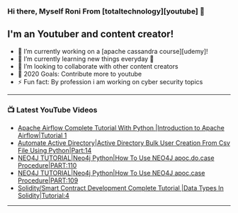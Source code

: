 ### Hi there, Myself Roni From [totaltechnology][youtube] 👋

## I'm an Youtuber and content creator!
- 🔭 I’m currently working on a [apache cassandra course][udemy]!
- 🌱 I’m currently learning new things everyday 🤣
- 👯 I’m looking to collaborate with other content creators
- 🥅 2020 Goals: Contribute more to youtube
- ⚡ Fun fact: By profession i am working on cyber security topics



---

### 📺 Latest YouTube Videos
<!-- YOUTUBE:START -->
- [Apache Airflow Complete Tutorial With Python |Introduction to Apache Airflow|Tutorial 1](https://www.youtube.com/watch?v=BqDgpxk8aRs)
- [Automate Active Directory|Active Directory Bulk User Creation From Csv File Using Python|Part:14](https://www.youtube.com/watch?v=HG0dZk4FH8Y)
- [NEO4J TUTORIAL|Neo4j Python|How To Use NEO4J apoc.do.case  Procedure|PART:110](https://www.youtube.com/watch?v=ET1DeRhUC-o)
- [NEO4J TUTORIAL|Neo4j Python|How To Use NEO4J apoc.case  Procedure|PART:109](https://www.youtube.com/watch?v=2T7l5x7-eEU)
- [Solidity/Smart Contract Development Complete Tutorial |Data Types In Solidity|Tutorial:4](https://www.youtube.com/watch?v=pcfJuTKfIew)
<!-- YOUTUBE:END -->

---


